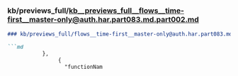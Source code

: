 ### kb/previews_full/kb__previews_full__flows__time-first__master-only@auth.har.part083.md.part002.md

```md
### kb/previews_full/flows__time-first__master-only@auth.har.part083.md (part 002)

```md
           },
                {
                  "functionNam
```

```

```
